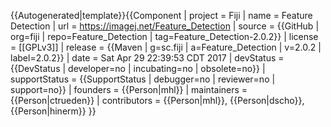<noinclude>{{Autogenerated|template}}</noinclude>{{Component
| project = Fiji
| name = Feature Detection
| url = https://imagej.net/Feature_Detection
| source = {{GitHub | org=fiji | repo=Feature_Detection | tag=Feature_Detection-2.0.2}}
| license = [[GPLv3]]
| release = {{Maven | g=sc.fiji | a=Feature_Detection | v=2.0.2 | label=2.0.2}}
| date = Sat Apr 29 22:39:53 CDT 2017
| devStatus = {{DevStatus | developer=no | incubating=no | obsolete=no}}
| supportStatus = {{SupportStatus | debugger=no | reviewer=no | support=no}}
| founders = {{Person|mhl}}
| maintainers = {{Person|ctrueden}}
| contributors = {{Person|mhl}}, {{Person|dscho}}, {{Person|hinerm}}
}}
